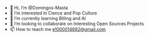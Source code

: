 - 👋 Hi, I’m @Domingos-Masta
- 👀 I’m interested in Cience and Pop Culture
- 🌱 I’m currently learning Billing and AI
- 💞️ I’m looking to collaborate on Interesting Open Sources Projects
- 📫 How to reach me e1000014692@gmail.com

<!---
Domingos-Masta/Domingos-Masta is a ✨ special ✨ repository because its `README.md` (this file) appears on your GitHub profile.
You can click the Preview link to take a look at your changes.
--->

